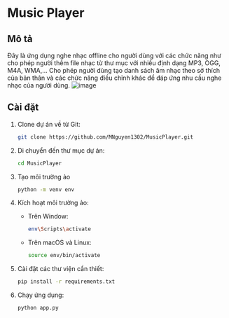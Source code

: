 # Music Player
## Mô tả
Đây là ứng dụng nghe nhạc offline cho người dùng với các chức năng như cho phép người thêm file nhạc từ thư mục với nhiều định dạng MP3, OGG, M4A, WMA,... Cho phép người dùng tạo danh sách âm nhạc theo sở thích của bản thân và các chức năng điều chỉnh khác để đáp ứng nhu cầu nghe nhạc của người dùng. 
![image](https://github.com/MNguyen1302/MusicPlayer/assets/77737848/2821d418-cf2e-4449-bde2-f793cebcee6c)

## Cài đặt 

1. Clone dự án về từ Git:

   ```bash
   git clone https://github.com/MNguyen1302/MusicPlayer.git
2. Di chuyển đến thư mục dự án:

    ```bash
    cd MusicPlayer
3. Tạo môi trường ảo
    ```bash
    python -m venv env
4. Kích hoạt môi trường ảo:
    - Trên Window:
      ```bash
      env\Scripts\activate
    - Trên macOS và Linux:
      ```bash
      source env/bin/activate
5. Cài đặt các thư viện cần thiết:
    ```bash
    pip install -r requirements.txt
6. Chạy ứng dụng:
    ```bash
    python app.py
  
